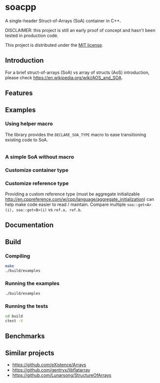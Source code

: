 # soacpp

<!---
[![Travis CI Build Status](https://api.travis-ci.org/rams3s/soacpp?branch=master)](https://travis-ci.org/rams3s/soacpp)
[![Appveyor Build Status](https://ci.appveyor.com/api/projects/status/XXX?svg=true)](https://ci.appveyor.com/project/rams3s/soacpp)
[![codecov.io](http://codecov.io/github/rams3s/soacpp/coverage.svg?branch=master)](http://codecov.io/github/rams3s/soacpp?branch=master)
[![Documentation Status](https://readthedocs.org/projects/soacpp/badge/?version=latest)](http://soacpp.readthedocs.io/en/latest/?badge=latest)
--->

A single-header Struct-of-Arrays (SoA) container in C++.

DISCLAIMER: this project is still an early proof of concept and hasn't been tested in production code.

This project is distributed under the [MIT license](https://opensource.org/licenses/MIT).

## Introduction

For a brief struct-of-arrays (SoA) vs array of structs (AoS) introduction, please check https://en.wikipedia.org/wiki/AOS_and_SOA.

## Features

## Examples

### Using helper macro

The library provides the `DECLARE_SOA_TYPE` macro to ease transitioning existing code to SoA.

```cpp
```

### A simple SoA without macro

### Customize container type

### Customize reference type

Providing a custom reference type (must be aggregate initializable http://en.cppreference.com/w/cpp/language/aggregate_initialization) can help make code easier to read / maintain.
Compare multiple `soa::get<A>(i), soa::get<B>(i)` vs `ref.a, ref.b`.

## Documentation

## Build

### Compiling

```bash
make
./build/examples
```

### Running the examples

```bash
./build/examples
```

### Running the tests

```bash
cd build
ctest -V
```

## Benchmarks

## Similar projects
- https://github.com/eXistence/Arrays
- https://github.com/gentryx/libflatarray
- https://github.com/Lunarsong/StructureOfArrays

